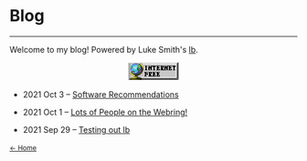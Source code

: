 # Blog

---


Welcome to my blog! Powered by Luke Smith's [lb](https://github.com/lukesmithxyz/lb).

<center>
<img src="pix/gif/263gggk.gif" alt="Internet Free">
</center>

- 2021 Oct 3 – [Software Recommendations](https://hi-sg.github.io/software-recommendations.html)

- 2021 Oct 1 – [Lots of People on the Webring!](https://hi-sg.github.io/lots-of-ppl-on-the-webring.html)

- 2021 Sep 29 – [Testing out lb](https://hi-sg.github.io/testing-out-lb.html)

<small><a href="index.html">← Home</a></small>
